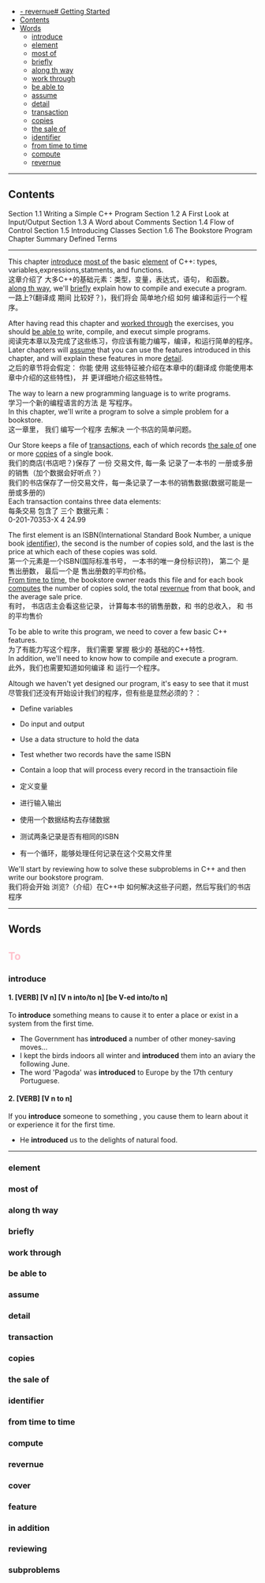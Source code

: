 - [- revernue# Getting Started](#--revernue-getting-started)
- [Contents](#contents)
- [Words](#words)
  - [introduce](#introduce)
  - [element](#element)
  - [most of](#most-of)
  - [briefly](#briefly)
  - [along th way](#along-th-way)
  - [work through](#work-through)
  - [be able to](#be-able-to)
  - [assume](#assume)
  - [detail](#detail)
  - [transaction](#transaction)
  - [copies](#copies)
  - [the sale of](#the-sale-of)
  - [identifier](#identifier)
  - [from time to time](#from-time-to-time)
  - [compute](#compute)
  - [revernue](#revernue)
---
## Contents
  Section 1.1 Writing a Simple C++ Program
  Section 1.2 A First Look at Input/Output
  Section 1.3 A Word about Comments
  Section 1.4 Flow of Control
  Section 1.5 Introducing Classes
  Section 1.6 The Bookstore Program
  Chapter Summary
  Defined Terms

---
This chapter  [introduce](#introduce) [most of](#most-of) the basic [element](#element) of C++: types, variables,expressions,statments, and functions.  
这章介绍了 大多C++的基础元素：类型，变量，表达式，语句， 和函数。  
[along th way](#along-th-way), we'll [briefly](#briefly) explain how to compile and execute a program.  
一路上?(翻译成 期间 比较好？)，我们将会 简单地介绍 如何 编译和运行一个程序。  

After having read this chapter and [worked through](#work-through) the exercises, you should [be able to](#be-able-to) write, compile, and execut simple programs.  
阅读完本章以及完成了这些练习，你应该有能力编写，编译，和运行简单的程序。  
Later chapters will [assume](#assume) that you can use the features introduced in this chapter, and will explain these features in more [detail](#detail).  
之后的章节将会假定： 你能 使用 这些特征被介绍在本章中的(翻译成 你能使用本章中介绍的这些特性)， 并 更详细地介绍这些特性。  

The way to learn a new programming language is to write programs.  
学习一个新的编程语言的方法 是 写程序。  
In this chapter, we'll write a program to solve a simple problem for a bookstore.  
这一章里， 我们 编写一个程序  去解决 一个书店的简单问题。  

Our Store keeps a file of [transactions](#transaction), each of which records [the sale of](#the-sale-of) one or more [copies](#copies) of a single book.  
我们的商店(书店吧？)保存了 一份 交易文件,  每一条 记录了一本书的 一册或多册 的销售（加个数据会好听点？）  
我们的书店保存了一份交易文件，每一条记录了一本书的销售数据(数据可能是一册或多册的)  
Each transaction contains three data elements:  
每条交易 包含了 三个 数据元素：  
    0-201-70353-X 4 24.99  

The first element is an ISBN(International Standard Book Number, a unique book [identifier](#identifier)), the second is the number of copies sold, and the last is the price at which each of these copies was sold.  
第一个元素是一个ISBN(国际标准书号， 一本书的唯一身份标识符)， 第二个 是 售出册数， 最后一个是 售出册数的平均价格。  
[From time to time](#from-time-to-time), the bookstore owner reads this file and for each book [computes](#compute) the number of copies sold, the total [revernue](#revernue) from that book, and the average sale price.  
有时， 书店店主会看这些记录， 计算每本书的销售册数，和 书的总收入， 和 书的平均售价

To be able to write this program, we need to cover a few basic C++ features.  
为了有能力写这个程序， 我们需要 掌握 极少的 基础的C++特性.  
In addition, we'll need to know how to compile and execute a program.  
此外，我们也需要知道如何编译 和 运行一个程序。  

Altough we haven't yet designed our program, it's easy to see that it must  
尽管我们还没有开始设计我们的程序，但有些是显然必须的？：  
  * Define variables
  * Do input and output
  * Use a data structure to hold the data
  * Test whether two records have the same ISBN  
  * Contain a loop that will process every record in the transactioin file  

  * 定义变量
  * 进行输入输出
  * 使用一个数据结构去存储数据
  * 测试两条记录是否有相同的ISBN
  * 有一个循环，能够处理任何记录在这个交易文件里

We'll start by reviewing how to solve these subproblems in C++ and then write our bookstore program.  
我们将会开始 浏览?（介绍）在C++中 如何解决这些子问题，然后写我们的书店程序

---
## Words
<font color="pink">To</font>
---
### introduce
#### 1. [VERB] [V n] [V n into/to n] [be V-ed into/to n]
To **introduce** something means to cause it to enter a place or exist in a system from the first time.
* The Government has **introduced** a number of other money-saving moves...
* I kept the birds indoors all winter and **introduced** them into an aviary the following June.
* The word 'Pagoda' was **introduced** to Europe by the 17th century Portuguese.

#### 2. [VERB] [V n to n]
If you **introduce** someone to something , you cause them to learn about it or experience it for the first time.
* He **introduced** us to the delights of natural food.

---
### element
### most of
### along th way
### briefly
### work through
### be able to
### assume
### detail
### transaction
### copies
### the sale of
### identifier
### from time to time
### compute
### revernue
### cover
### feature
### in addition
### reviewing
### subproblems

